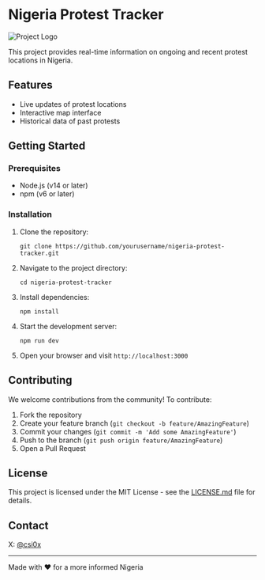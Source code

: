 # Nigeria Protest Tracker

![Project Logo](path/to/logo.png)

This project provides real-time information on ongoing and recent protest locations in Nigeria.

## Features

- Live updates of protest locations
- Interactive map interface
- Historical data of past protests

## Getting Started

### Prerequisites

- Node.js (v14 or later)
- npm (v6 or later)

### Installation

1. Clone the repository:
   ```
   git clone https://github.com/yourusername/nigeria-protest-tracker.git
   ```

2. Navigate to the project directory:
   ```
   cd nigeria-protest-tracker
   ```

3. Install dependencies:
   ```
   npm install
   ```

4. Start the development server:
   ```
   npm run dev
   ```

5. Open your browser and visit `http://localhost:3000`

## Contributing

We welcome contributions from the community! To contribute:

1. Fork the repository
2. Create your feature branch (`git checkout -b feature/AmazingFeature`)
3. Commit your changes (`git commit -m 'Add some AmazingFeature'`)
4. Push to the branch (`git push origin feature/AmazingFeature`)
5. Open a Pull Request

## License

This project is licensed under the MIT License - see the [LICENSE.md](LICENSE.md) file for details.

## Contact

X: [@csi0x](https://x.com/csi0x)

---

Made with ❤️ for a more informed Nigeria

